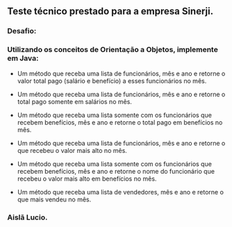 ## Teste técnico prestado para a empresa Sinerji.

### Desafio:
### Utilizando os conceitos de Orientação a Objetos, implemente em Java:

- Um método que receba uma lista de funcionários, mês e ano e retorne o valor total pago (salário e benefício) a esses funcionários no mês.

- Um método que receba uma lista de funcionários, mês e ano e retorne o total pago somente em salários no mês.

- Um método que receba uma lista somente com os funcionários que recebem benefícios, mês e ano e retorne o total pago em benefícios no mês.
- Um método que receba uma lista de funcionários, mês e ano e retorne o que recebeu o valor mais alto no mês.

- Um método que receba uma lista somente com os funcionários que recebem benefícios, mês e ano e retorne o nome do funcionário que recebeu o valor mais alto em benefícios no mês.

- Um método que receba uma lista de vendedores, mês e ano e retorne o que mais vendeu no mês.


### Aislã Lucio.